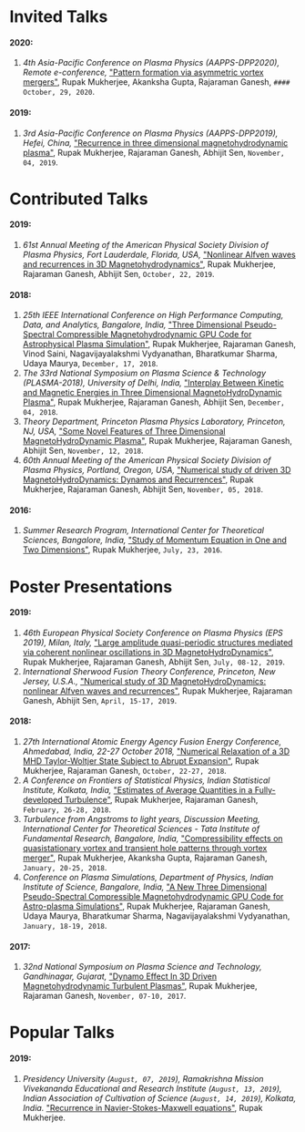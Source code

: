 # Invited Talks

#### 2020:
1. _4th Asia-Pacific Conference on Plasma Physics (AAPPS-DPP2020), Remote e-conference,_ ["Pattern formation via asymmetric vortex mergers"](https://drive.google.com/file/d/19AxPmq8GtiQYp9g08Q06UO4Ozs3Mk2Nf/view), Rupak Mukherjee, Akanksha Gupta, Rajaraman Ganesh, `#### October, 29, 2020`.

#### 2019:
1. _3rd Asia-Pacific Conference on Plasma Physics (AAPPS-DPP2019), Hefei, China,_ ["Recurrence in three dimensional magnetohydrodynamic plasma"](https://drive.google.com/file/d/1CenyLFDsN7a8J--vnbt2zRmbb2WVsbeD/view), Rupak Mukherjee, Rajaraman Ganesh, Abhijit Sen, `November, 04, 2019`.

# Contributed Talks

#### 2019:
1. _61st Annual Meeting of the American Physical Society Division of Plasma Physics, Fort Lauderdale, Florida, USA,_ ["Nonlinear Alfven waves and recurrences in 3D Magnetohydrodynamics"](https://drive.google.com/file/d/1QbFfkj9iDSDituX51VlL5zISQAYNyV6a/view), Rupak Mukherjee, Rajaraman Ganesh, Abhijit Sen, `October, 22, 2019`.

#### 2018:
1. _25th IEEE International Conference on High Performance Computing, Data, and Analytics, Bangalore, India,_ ["Three Dimensional Pseudo-Spectral Compressible Magnetohydrodynamic GPU Code for Astrophysical Plasma Simulation"](https://drive.google.com/file/d/1msbYTV4khAVKDpDB6VxLj2SjFsLsXcdC/view), Rupak Mukherjee, Rajaraman Ganesh, Vinod Saini, Nagavijayalakshmi Vydyanathan, Bharatkumar Sharma, Udaya Maurya, `December, 17, 2018`.
2. _The 33rd National Symposium on Plasma Science & Technology (PLASMA-2018), University of Delhi, India,_ ["Interplay Between Kinetic and Magnetic Energies in Three Dimensional MagnetoHydroDynamic Plasma"](https://drive.google.com/file/d/1whr7hvboTh4zPftuT5LY-F-YkU-JQ7n2/view), Rupak Mukherjee, Rajaraman Ganesh, Abhijit Sen, `December, 04, 2018`.
3. _Theory Department, Princeton Plasma Physics Laboratory, Princeton, NJ, USA,_ ["Some Novel Features of Three Dimensional MagnetoHydroDynamic Plasma"](https://drive.google.com/file/d/1b1L2vr8KMXRgDztZ9__sd-6N1_9Zt2T8/view), Rupak Mukherjee, Rajaraman Ganesh, Abhijit Sen, `November, 12, 2018`.
4. _60th Annual Meeting of the American Physical Society Division of Plasma Physics, Portland, Oregon, USA,_ ["Numerical study of driven 3D MagnetoHydroDynamics: Dynamos and Recurrences"](https://drive.google.com/file/d/160fD7fAhm6lp1UnED_L96GHn-f6_-vvC/view), Rupak Mukherjee, Rajaraman Ganesh, Abhijit Sen, `November, 05, 2018`.

#### 2016:
1. _Summer Research Program, International Center for Theoretical Sciences, Bangalore, India,_ ["Study of Momentum Equation in One and Two Dimensions"](https://drive.google.com/file/d/0B6yz4fhLgGUeNldIejZzaENoVzA/view), Rupak Mukherjee, `July, 23, 2016`.

# Poster Presentations

#### 2019:
1. _46th European Physical Society Conference on Plasma Physics (EPS 2019), Milan, Italy,_ ["Large amplitude quasi-periodic structures mediated via coherent nonlinear oscillations in 3D MagnetoHydroDynamics"](https://drive.google.com/file/d/1LYOGZ2o4uYp9ywpuqW59xvH1xnqa0QIt/view), Rupak Mukherjee, Rajaraman Ganesh, Abhijit Sen, `July, 08-12, 2019`.
2. _International Sherwood Fusion Theory Conference, Princeton, New Jersey, U.S.A.,_ ["Numerical study of 3D MagnetoHydroDynamics: nonlinear Alfven waves and recurrences"](https://drive.google.com/file/d/1hm4Oz8qV8Kthy2SyjajkQgP3mOB6PP4E/view), Rupak Mukherjee, Rajaraman Ganesh, Abhijit Sen, `April, 15-17, 2019`.

#### 2018:
1. _27th International Atomic Energy Agency Fusion Energy Conference, Ahmedabad, India, 22-27 October 2018,_ ["Numerical Relaxation of a 3D MHD Taylor-Woltjer State Subject to Abrupt Expansion"](https://drive.google.com/file/d/1vAkTKrK3OfumMoU9hbAkDp6rvZQjWSDl/view), Rupak Mukherjee, Rajaraman Ganesh, `October, 22-27, 2018`.
2. _A Conference on Frontiers of Statistical Physics, Indian Statistical Institute, Kolkata, India,_ ["Estimates of Average Quantities in a Fully-developed Turbulence"](https://drive.google.com/file/d/1QfUqBXpzEIwSEPLDLi6WZ0PQJTJzQptU/view), Rupak Mukherjee, Rajaraman Ganesh, `February, 26-28, 2018`.
3. _Turbulence from Angstroms to light years, Discussion Meeting, International Center for Theoretical Sciences - Tata Institute of Fundamental Research, Bangalore, India,_ ["Compressibility effects on quasistationary vortex and transient hole patterns through vortex merger"](https://drive.google.com/file/d/1wVvSYCsop8Z3GZNfN3K3g9OkyNN_MdPl/view), Rupak Mukherjee, Akanksha Gupta, Rajaraman Ganesh, `January, 20-25, 2018`.
4. _Conference on Plasma Simulations, Department of Physics, Indian Institute of Science, Bangalore, India,_ ["A New Three Dimensional Pseudo-Spectral Compressible Magnetohydrodynamic GPU Code for Astro-plasma Simulations"](https://drive.google.com/file/d/1XNUbUp9pmFKBLhulvIzGK8X7Oausk2NB/view), Rupak Mukherjee, Rajaraman Ganesh, Udaya Maurya, Bharatkumar Sharma, Nagavijayalakshmi Vydyanathan, `January, 18-19, 2018`.

#### 2017:
1. _32nd National Symposium on Plasma Science and Technology, Gandhinagar, Gujarat,_ ["Dynamo Effect In 3D Driven Magnetohydrodynamic Turbulent Plasmas"](https://drive.google.com/file/d/1_BVy9d567avbxNAVNkavOxrVLElD-5l0/view), Rupak Mukherjee, Rajaraman Ganesh, `November, 07-10, 2017`.

# Popular Talks

#### 2019:
1. _Presidency University (`August, 07, 2019`), Ramakrishna Mission Vivekananda Educational and Research Institute (`August, 13, 2019`), Indian Association of Cultivation of Science (`August, 14, 2019`), Kolkata, India._ ["Recurrence in Navier-Stokes-Maxwell equations"](https://drive.google.com/file/d/1709aRblSW367QRYGBkXGyzvUTL9tnDl4/view), Rupak Mukherjee.
